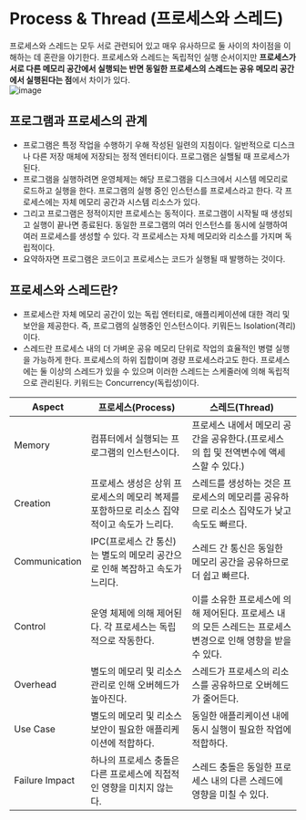 # Process & Thread (프로세스와 스레드)
프로세스와 스레드는 모두 서로 관련되어 있고 매우 유사하므로 둘 사이의 차이점을 이해하는 데 혼란을 야기한다. 프로세스와 스레드는 독립적인 실행 순서이지만 **프로세스가 서로 다른 메모리 공간에서 실행되는 반면 동일한 프로세스의 스레드는 공유 메모리 공간에서 실행된다는 점**에서 차이가 있다.       
![image](https://github.com/user-attachments/assets/a0733315-177a-481f-ba6c-5a98366a7170)

## 프로그램과 프로세스의 관계
- 프로그램은 특정 작업을 수행하기 우해 작성된 일련의 지침이다. 일반적으로 디스크나 다른 저장 매체에 저장되는 정적 엔터티이다. 프로그램은 실핼될 때 프로세스가 된다.
- 프로그램을 실행하려면 운영체제는 해당 프로그램을 디스크에서 시스템 메모리로 로드하고 실행을 한다. 프로그램의 실행 중인 인스턴스를 프로세스라고 한다. 각 프로세스에는 자체 메모리 공간과 시스템 리소스가 있다.
- 그리고 프로그램은 정적이지만 프로세스는 동적이다. 프로그램이 시작될 때 생성되고 실행이 끝나면 종료된다. 동일한 프로그램의 여러 인스턴스를 동시에 실행하여 여러 프로세스를 생성할 수 있다. 각 프로세스는 자체 메모리와 리소스를 가지며 독립적이다.
- 요약하자면 프로그램은 코드이고 프로세스는 코드가 실행될 때 발행하는 것이다.

## 프로세스와 스레드란?
- 프로세스란 자체 메모리 공간이 있는 독립 엔터티로, 애플리케이션에 대한 격리 및 보안을 제공한다. 즉, 프로그램의 실행중인 인스턴스이다. 키뭐든느 Isolation(격리)이다.
- 스레드란 프로세스 내의 더 가벼운 공유 메모리 단위로 작업의 효율적인 병렬 실행을 가능하게 한다. 프로세스의 하위 집합이며 경량 프로세스라고도 한다. 프로세스에는 둘 이상의 스레드가 있을 수 있으며 이러한 스레드는 스케줄러에 의해 독립적으로 관리된다. 키워드는 Concurrency(독립성)이다.

|Aspect|프로세스(Process)|스레드(Thread)|
|------|-----------------|-----------------|
|Memory|컴퓨터에서 실행되는 프로그램의 인스턴스이다.|프로세스 내에서 메모리 공간을 공유한다.(프로세스의 힙 및 전역변수에 액세스할 수 있다.)|
|Creation|프로세스 생성은 상위 프로세스의 메모리 복제를 포함하므로 리소스 집약적이고 속도가 느리다.|스레드를 생성하는 것은 프로세스의 메모리를 공유하므로 리소스 집약도가 낮고 속도도 빠르다.|
|Communication|IPC(프로세스 간 통신)는 별도의 메모리 공간으로 인해 복잡하고 속도가 느리다.|스레드 간 통신은 동일한 메모리 공간을 공유하므로 더 쉽고 빠르다.|
|Control|운영 체제에 의해 제어된다. 각 프로세스는 독립적으로 작동한다.|이를 소유한 프로세스에 의해 제어된다. 프로세스 내의 모든 스레드는 프로세스 변경으로 인해 영향을 받을 수 있다.|
|Overhead|별도의 메모리 및 리소스 관리로 인해 오버헤드가 높아진다.|스레드가 프로세스의 리소스를 공유하므로 오버헤드가 줄어든다.|
|Use Case|별도의 메모리 및 리소스 보안이 필요한 애플리케이션에 적합하다.|동일한 애플리케이션 내에 동시 실행이 필요한 작업에 적합하다.|
|Failure Impact|하나의 프로세스 충돌은 다른 프로세스에 직접적인 영향을 미치지 않는다.|스레드 충돌은 동일한 프로세스 내의 다른 스레드에 영향을 미칠 수 있다.|
